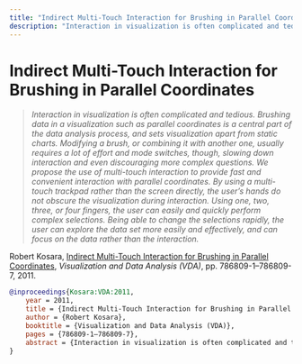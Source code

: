 ```yaml
---
title: "Indirect Multi-Touch Interaction for Brushing in Parallel Coordinates"
description: "Interaction in visualization is often complicated and tedious. Brushing data in a visualization such as parallel coordinates is a central part of the data analysis process, and sets visualization apart from static charts. Modifying a brush, or combining it with another one, usually requires a lot of effort and mode switches, though, slowing down interaction and even discouraging more complex questions. We propose the use of multi-touch interaction to provide fast and convenient interaction with parallel coordinates. By using a multi-touch trackpad rather than the screen directly, the user’s hands do not obscure the visualization during interaction. Using one, two, three, or four fingers, the user can easily and quickly perform complex selections. Being able to change the selections rapidly, the user can explore the data set more easily and effectively, and can focus on the data rather than the interaction."
---
```


# Indirect Multi-Touch Interaction for Brushing in Parallel Coordinates

> _Interaction in visualization is often complicated and tedious. Brushing data in a visualization such as parallel coordinates is a central part of the data analysis process, and sets visualization apart from static charts. Modifying a brush, or combining it with another one, usually requires a lot of effort and mode switches, though, slowing down interaction and even discouraging more complex questions. We propose the use of multi-touch interaction to provide fast and convenient interaction with parallel coordinates. By using a multi-touch trackpad rather than the screen directly, the user’s hands do not obscure the visualization during interaction. Using one, two, three, or four fingers, the user can easily and quickly perform complex selections. Being able to change the selections rapidly, the user can explore the data set more easily and effectively, and can focus on the data rather than the interaction._

Robert Kosara, <a href="https://media.eagereyes.org/papers/2011/Kosara-VDA-2011.pdf" target="_blank">Indirect Multi-Touch Interaction for Brushing in Parallel Coordinates</a>, _Visualization and Data Analysis (VDA)_, pp. 786809-1–786809-7, 2011.


```bibtex
@inproceedings{Kosara:VDA:2011,
	year = 2011,
	title = {Indirect Multi-Touch Interaction for Brushing in Parallel Coordinates},
	author = {Robert Kosara},
	booktitle = {Visualization and Data Analysis (VDA)},
	pages = {786809-1–786809-7},
	abstract = {Interaction in visualization is often complicated and tedious. Brushing data in a visualization such as parallel coordinates is a central part of the data analysis process, and sets visualization apart from static charts. Modifying a brush, or combining it with another one, usually requires a lot of effort and mode switches, though, slowing down interaction and even discouraging more complex questions. We propose the use of multi-touch interaction to provide fast and convenient interaction with parallel coordinates. By using a multi-touch trackpad rather than the screen directly, the user’s hands do not obscure the visualization during interaction. Using one, two, three, or four fingers, the user can easily and quickly perform complex selections. Being able to change the selections rapidly, the user can explore the data set more easily and effectively, and can focus on the data rather than the interaction.},
}
```

